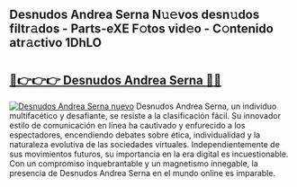 ## Desnudos Andrea Serna N𝚞𝚎vos desn𝚞dos filtr𝚊dos - Parts-eXE F𝚘tos vid𝚎o - C𝚘ntenido atr𝚊ctivo 1DhLO

# <h2><a href="http://mbbpde.tromn.icu/?c=Desnudos+Andrea+Serna">🔗👉👉👉 Desnudos Andrea Serna 🔗🔗</a></h2>

[![Desnudos Andrea Serna nuevo](https://i.imgur.com/pEAQMta.gif)](http://mbbpde.tromn.icu/?c=Desnudos+Andrea+Serna)
Desnudos Andrea Serna, un individuo multifacético y desafiante, se resiste a la clasificación fácil. Su innovador estilo de comunicación en línea ha cautivado y enfurecido a los espectadores, encendiendo debates sobre ética, individualidad y la naturaleza evolutiva de las sociedades virtuales. Independientemente de sus movimientos futuros, su importancia en la era digital es incuestionable. Con un compromiso inquebrantable y un magnetismo innegable, la presencia de Desnudos Andrea Serna en el mundo online es imparable.
